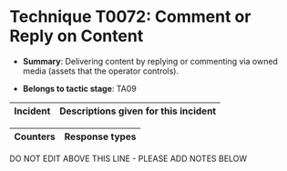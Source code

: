 # Technique T0072: Comment or Reply on Content

* **Summary**: Delivering content by replying or commenting via owned media (assets that the operator controls). 

* **Belongs to tactic stage**: TA09


| Incident | Descriptions given for this incident |
| -------- | -------------------- |



| Counters | Response types |
| -------- | -------------- |


DO NOT EDIT ABOVE THIS LINE - PLEASE ADD NOTES BELOW